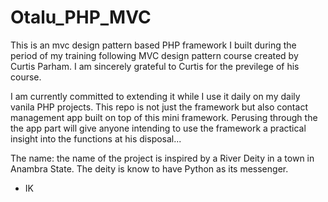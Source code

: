 # Otalu_PHP_MVC

This is an mvc design pattern based PHP framework I built during the period of my training following MVC design pattern course created by Curtis Parham.
I am sincerely grateful to Curtis for the previlege of his course. 

I am currently committed to extending it while I use it daily on my daily vanila PHP projects. 
This repo is not just the framework but also contact management app built on top of this mini framework.
Perusing through the the app part will give anyone intending to use the framework a practical insight into the functions
at his disposal...

The name: the name of the project is inspired by a River Deity in a town in Anambra State. The deity is know to have Python as its 
messenger.

- IK

